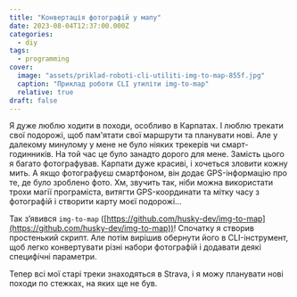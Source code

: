 ```yaml
---
title: "Конвертація фотографій у мапу"
date: 2023-08-04T12:37:00.000Z
categories:
  - diy
tags:
  - programming
cover:
  image: "assets/priklad-roboti-cli-utiliti-img-to-map-855f.jpg"
  caption: "Приклад роботи CLI утиліти img-to-map"
  relative: true
draft: false
---
```


Я дуже люблю ходити в походи, особливо в Карпатах. І люблю трекати свої подорожі, щоб пам'ятати свої маршрути та планувати нові. Але у далекому минулому у мене не було ніяких трекерів чи смарт-годинників. На той час це було занадто дорого для мене. Замість цього я багато фотографував. Карпати дуже красиві, і хочеться зловити кожну мить. А якщо фотографуєш смартфоном, він додає GPS-інформацію про те, де було зроблено фото. Хм, звучить так, ніби можна використати трохи магії програміста, витягти GPS-координати та мітку часу з фотографій і створити карту моєї подорожі…

Так з’явився `img-to-map` ([https://github.com/husky-dev/img-to-map](https://github.com/husky-dev/img-to-map))! Спочатку я створив простенький скрипт. Але потім вирішив обернути його в CLI-інструмент, щоб легко конвертувати різні набори фотографій і додавати деякі специфічні параметри.

Тепер всі мої старі треки знаходяться в Strava, і я можу планувати нові походи по стежках, на яких ще не був.
